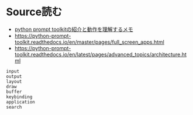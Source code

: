 # Source読む

- [python prompt toolkitの紹介と動作を理解するメモ](https://vaaaaaanquish.hatenablog.com/entry/2019/07/06/213909#Application)
- <https://python-prompt-toolkit.readthedocs.io/en/master/pages/full_screen_apps.html>
- <https://python-prompt-toolkit.readthedocs.io/en/latest/pages/advanced_topics/architecture.html>

```{toctree}
input
output
layout
draw
buffer
keybinding
application
search
```

